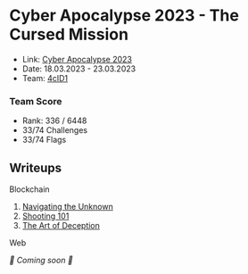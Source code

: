 # Cyber Apocalypse 2023 - The Cursed Mission


- Link: [Cyber Apocalypse 2023](https://ctf.hackthebox.com/event/details/cyber-apocalypse-2023-the-cursed-mission-821)
- Date: 18.03.2023 - 23.03.2023
- Team: [4cID1](https://ctf.hackthebox.com/team/overview/46580)

### Team Score

- Rank: 336 / 6448
- 33/74 Challenges
- 33/74 Flags

## Writeups

Blockchain

1. [Navigating the Unknown](./blockchain_navigating_the_unknown.md)
2. [Shooting 101](./blockchain_shooting_101.md)
3. [The Art of Deception](./blockchain_the_art_of_deception.md)

Web

*:construction: Coming soon :construction:*
